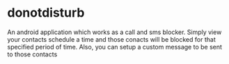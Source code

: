 # donotdisturb
An android application which works as a call and sms blocker. Simply view your contacts schedule a time and those conacts will be blocked for that specified period of time. Also, you can setup a custom message to be sent to those contacts
